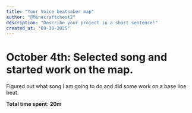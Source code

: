 ```yaml
---
title: "Your Voice beatsaber map"
author: "@Minecraftchest2"
description: "Describe your project in a short sentence!"
created_at: "09-30-2025"
---
```

# October 4th: Selected song and started work on the map.

Figured out what song I am going to do and did some work on a base line beat.

**Total time spent: 20m**
